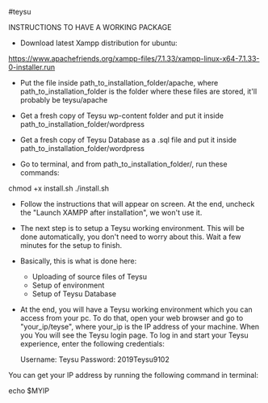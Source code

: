 #teysu

INSTRUCTIONS TO HAVE A WORKING PACKAGE

- Download latest Xampp distribution for ubuntu:

https://www.apachefriends.org/xampp-files/7.1.33/xampp-linux-x64-7.1.33-0-installer.run

- Put the file inside path_to_installation_folder/apache, where path_to_installation_folder is the folder
where these files are stored, it'll probably be teysu/apache

- Get a fresh copy of Teysu wp-content folder and put it inside path_to_installation_folder/wordpress

- Get a fresh copy of Teysu Database as a .sql file and put it inside path_to_installation_folder/wordpress

- Go to terminal, and from path_to_installation_folder/, run these commands:

chmod +x install.sh
./install.sh

- Follow the instructions that will appear on screen. At the end, uncheck the "Launch XAMPP after installation", we won't use it.

- The next step is to setup a Teysu working environment. This will be done automatically, you don't need to worry about this. Wait a few minutes for the setup to finish.

- Basically, this is what is done here:

    - Uploading of source files of Teysu
    - Setup of environment
    - Setup of Teysu Database

- At the end, you will have a Teysu working environment which you can access from your pc. To do that, open
your web browser and go to "your_ip/teyse", where your_ip is the IP address of your machine. When you You will see the Teysu login page. To log in and start your Teysu experience, enter the following credentials:


    Username: Teysu
    Password: 2019Teysu9102

You can get your IP address by running the following command in terminal:

echo $MYIP
